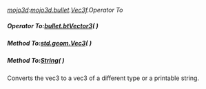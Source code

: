 _[mojo3d](../../modules/mojo3d/mojo3d-module.md):[mojo3d.bullet](../../modules/mojo3d/mojo3d-bullet.md).[Vec3f](../../modules/mojo3d/mojo3d-bullet-vec3f_ext.md).Operator To_
##### Operator To:[bullet.btVector3](../../modules/bullet/bullet-btvector3.md)(  )
##### Method To:[std.geom.Vec3](../../modules/std/std-geom-vec3.md)<C>(  )
##### Method To:[String](../../modules/wonkey/wonkey-types-string.md)(  )

Converts the vec3 to a vec3 of a different type or a printable string.
